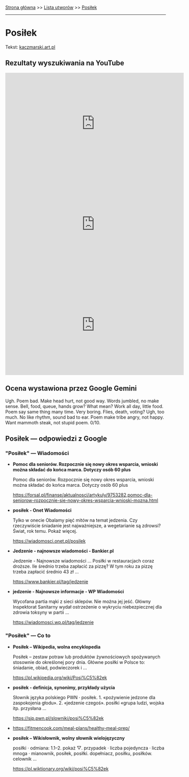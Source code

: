 [Strona główna](../index.md) >> [Lista utworów](../list.md) >> [Posiłek](458.md)

---

# Posiłek

Tekst: [kaczmarski.art.pl](https://www.kaczmarski.art.pl/tworczosc/wiersze/posilek/)

## Rezultaty wyszukiwania na YouTube

<iframe width="560" height="315" src="https://www.youtube.com/embed/87sOv0FbJRM?si=IdontcarewhotheIRSsendsImnotpayingtaxes" title="YouTube video player" frameborder="0" allow="accelerometer; autoplay; clipboard-write; encrypted-media; gyroscope; picture-in-picture; web-share" referrerpolicy="strict-origin-when-cross-origin" allowfullscreen></iframe>

<iframe width="560" height="315" src="https://www.youtube.com/embed/xsBRdSXM8ug?si=IdontcarewhotheIRSsendsImnotpayingtaxes" title="YouTube video player" frameborder="0" allow="accelerometer; autoplay; clipboard-write; encrypted-media; gyroscope; picture-in-picture; web-share" referrerpolicy="strict-origin-when-cross-origin" allowfullscreen></iframe>

<iframe width="560" height="315" src="https://www.youtube.com/embed/El7nz28ylPo?si=IdontcarewhotheIRSsendsImnotpayingtaxes" title="YouTube video player" frameborder="0" allow="accelerometer; autoplay; clipboard-write; encrypted-media; gyroscope; picture-in-picture; web-share" referrerpolicy="strict-origin-when-cross-origin" allowfullscreen></iframe>

## Ocena wystawiona przez Google Gemini

Ugh. Poem bad. Make head hurt, not good way. Words jumbled, no make sense. Bell, food, queue, hands grow? What mean? Work all day, little food. Poem say same thing many time. Very boring. Flies, death, voting? Ugh, too much. No like rhythm, sound bad to ear. Poem make tribe angry, not happy. Want mammoth steak, not stupid poem. 0/10.


## Posiłek — odpowiedzi z Google

### "Posiłek" — Wiadomości

- **Pomoc dla seniorów. Rozpocznie się nowy okres wsparcia, wnioski można składać do końca marca. Dotyczy osób 60 plus**

    Pomoc dla seniorów. Rozpocznie się nowy okres wsparcia, wnioski można składać do końca marca. Dotyczy osób 60 plus 

   <https://forsal.pl/finanse/aktualnosci/artykuly/9753282,pomoc-dla-seniorow-rozpocznie-sie-nowy-okres-wsparcia-wnioski-mozna.html>
- **posiłek - Onet Wiadomości**

    Tylko w onecie Obalamy pięć mitów na temat jedzenia. Czy rzeczywiście śniadanie jest najważniejsze, a wegetarianie są zdrowsi? Świat, rok temu. Pokaż więcej. 

   <https://wiadomosci.onet.pl/posilek>
- **Jedzenie - najnowsze wiadomości - Bankier.pl**

    Jedzenie - Najnowsze wiadomości ... Posiłki w restauracjach coraz droższe. Ile średnio trzeba zapłacić za pizzę? W tym roku za pizzę trzeba zapłacić średnio 43 zł ... 

   <https://www.bankier.pl/tag/jedzenie>
- **jedzenie - Najnowsze informacje - WP Wiadomości**

    Wycofana partia mąki z sieci sklepów. Nie można jej jeść. Główny Inspektorat Sanitarny wydał ostrzeżenie o wykryciu niebezpiecznej dla zdrowia toksyny w partii ... 

   <https://wiadomosci.wp.pl/tag/jedzenie>

### "Posiłek" — Co to

- **Posiłek – Wikipedia, wolna encyklopedia**

    Posiłek – zestaw potraw lub produktów żywnościowych spożywanych stosownie do określonej pory dnia. Główne posiłki w Polsce to: śniadanie, obiad, podwieczorek i ... 

   <https://pl.wikipedia.org/wiki/Posi%C5%82ek>
- **posiłek - definicja, synonimy, przykłady użycia**

    Słownik języka polskiego PWN · posiłek. 1. «pożywienie jedzone dla zaspokojenia głodu». 2. «jedzenie czegoś». posiłki «grupa ludzi, wojska itp. przysłana ... 

   <https://sjp.pwn.pl/slowniki/posi%C5%82ek>
- <https://fitmencook.com/meal-plans/healthy-meal-prep/>
- **posiłek – Wikisłownik, wolny słownik wielojęzyczny**

    posiłki · odmiana: 1.1–2. pokaż ▽. przypadek · liczba pojedyncza · liczba mnoga · mianownik, posiłek, posiłki. dopełniacz, posiłku, posiłków. celownik ... 

   <https://pl.wiktionary.org/wiki/posi%C5%82ek>

